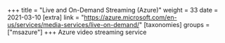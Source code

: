 +++
title = "Live and On-Demand Streaming (Azure)"
weight = 33
date = 2021-03-10
[extra]
link = "https://azure.microsoft.com/en-us/services/media-services/live-on-demand/"
[taxonomies]
groups = ["msazure"]
+++
Azure video streaming service

